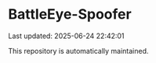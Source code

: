 # BattleEye-Spoofer

Last updated: 2025-06-24 22:42:01

This repository is automatically maintained.
